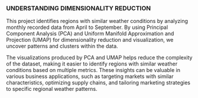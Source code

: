 ### UNDERSTANDING DIMENSIONALITY REDUCTION

This project identifies regions with similar weather conditions by analyzing monthly recorded data from April to September. By using Principal Component Analysis (PCA) and Uniform Manifold Approximation and Projection (UMAP) for dimensionality reduction and visualization, we uncover patterns and clusters within the data.

The visualizations produced by PCA and UMAP helps reduce the complexity of the dataset, making it easier to identify regions with similar weather conditions based on multiple metrics. These insights can be valuable in various business applications, such as targeting markets with similar characteristics, optimizing supply chains, and tailoring marketing strategies to specific regional weather patterns.
